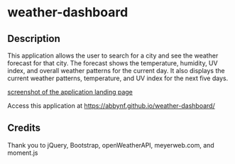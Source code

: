 # weather-dashboard

## Description
This application allows the user to search for a city and see the weather forecast for that city. The forecast shows the temperature, humidity, UV index, and overall weather patterns for the current day. It also displays the current weather patterns, temperature, and UV index for the next five days. 

[screenshot of the application landing page](assets/screenshot.png)

Access this application at https://abbynf.github.io/weather-dashboard/

## Credits
Thank you to jQuery, Bootstrap, openWeatherAPI, meyerweb.com, and moment.js